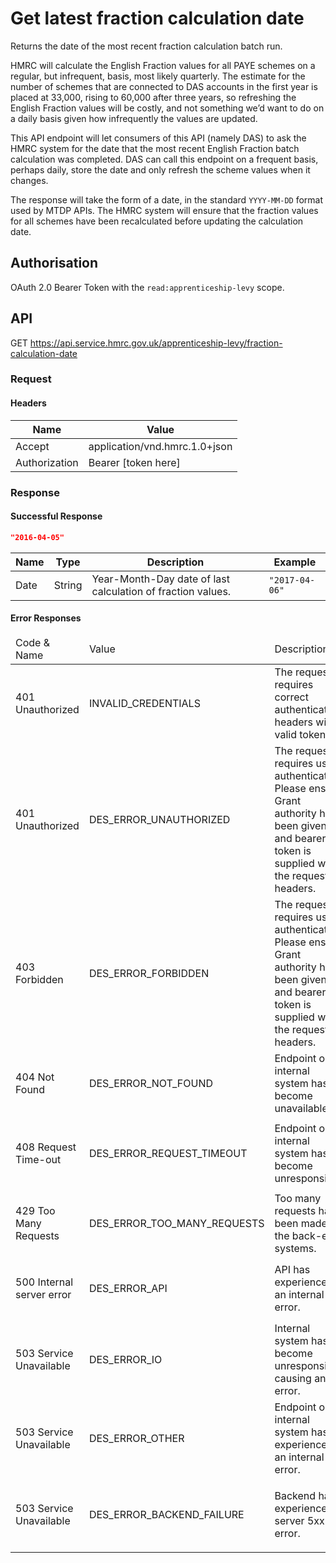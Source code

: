 # Get latest fraction calculation date
Returns the date of the most recent fraction calculation batch run.

HMRC will calculate the English Fraction values for all PAYE schemes on a regular, but infrequent, basis, most likely quarterly. The estimate for the number of schemes that are connected to DAS accounts in the first year is placed at 33,000, rising to 60,000 after three years, so refreshing the English Fraction values will be costly, and not something we’d want to do on a daily basis given how infrequently the values are updated.

This API endpoint will let consumers of this API (namely DAS) to ask the HMRC system for the date that the most recent English Fraction batch calculation was completed. DAS can call this endpoint on a frequent basis, perhaps daily, store the date and only refresh the scheme values when it changes.

The response will take the form of a date, in the standard `YYYY-MM-DD` format used by MTDP APIs. The HMRC system will ensure that the fraction values for all schemes have been recalculated before updating the calculation date.

## Authorisation
OAuth 2.0 Bearer Token with the `read:apprenticeship-levy` scope.

## API
GET https://api.service.hmrc.gov.uk/apprenticeship-levy/fraction-calculation-date

### Request
#### Headers
| Name | Value |
| --- | --- |
|Accept|application/vnd.hmrc.1.0+json|
|Authorization|Bearer [token here]|

### Response


#### Successful Response

```json
"2016-04-05"
```

| Name | Type | Description | Example |
| ---  | ---  | ---         | ---     |
|Date|String|Year-Month-Day date of last calculation of fraction values.|`"2017-04-06"`|


#### Error Responses
<table>
  <thead>
    <tr>
      <td>Code &amp; Name</td>
      <td>Value</td>
      <td>Description</td>
      <td>Example</td>
    </tr>
  </thead>
  <tbody>
<tr><td>401 Unauthorized</td>
    <td>INVALID_CREDENTIALS</td>
    <td>The request requires correct authentication headers with valid token.</td>
    <td><code>{
  "code": "INVALID_CREDENTIALS",
  "message": "Invalid Authentication information provided"
}</code></td></tr><tr><td>401 Unauthorized</td>
    <td>DES_ERROR_UNAUTHORIZED</td>
    <td>The request requires user authentication. Please ensure Grant authority has been given and bearer token is supplied with the request headers.</td>
    <td><code>{
  "code": "DES_ERROR_UNAUTHORIZED",
  "message": "Auth unauthorised error: GET of '...' returned 401. Response body: ''"
}</code></td></tr><tr><td>403 Forbidden</td>
    <td>DES_ERROR_FORBIDDEN</td>
    <td>The request requires user authentication. Please ensure Grant authority has been given and bearer token is supplied with the request headers.</td>
    <td><code>{
  "code": "DES_ERROR_FORBIDDEN",
  "message": "Auth forbidden error: GET of '...' returned 403. Response body: ''"
}</code></td></tr><tr><td>404 Not Found</td>
    <td>DES_ERROR_NOT_FOUND</td>
    <td>Endpoint or internal system has become unavailable.</td>
    <td><code>{
              "code":"DES_ERROR_NOT_FOUND",
              "message":"DES endpoint not found: Not found"
            }</code></td></tr><tr><td>408 Request Time-out</td>
    <td>DES_ERROR_REQUEST_TIMEOUT</td>
    <td>Endpoint or internal system has become unresponsive.</td>
    <td><code>{
  "code": "DES_ERROR_REQUEST_TIMEOUT",
  "message": "DES not responding error: Not responding"
}</code></td></tr><tr><td>429 Too Many Requests</td>
    <td>DES_ERROR_TOO_MANY_REQUESTS</td>
    <td>Too many requests have been made to the back-end systems.</td>
    <td><code>{
  "code": "DES_ERROR_TOO_MANY_REQUESTS",
  "message": "DES too many requests: ...''"
}</code></td></tr><tr><td>500 Internal server error</td>
    <td>DES_ERROR_API</td>
    <td>API has experienced an internal error.</td>
    <td><code>{
  "code": "DES_ERROR_API",
  "message": "Auth 5xx error: GET of '....' returned 500. Response body: ''"
}</code></td></tr><tr><td>503 Service Unavailable</td>
    <td>DES_ERROR_IO</td>
    <td>Internal system has become unresponsive causing an IO error.</td>
    <td><code>{
  "code": "DES_ERROR_IO",
  "message": "DES not responding error: Not responding"
}</code></td></tr><tr><td>503 Service Unavailable</td>
    <td>DES_ERROR_OTHER</td>
    <td>Endpoint or internal system has experienced an internal error.</td>
    <td><code>{
  "code": "DES_ERROR_OTHER",
  "message": "Auth 5xx error: GET of '....' returned 500. Response body: ''"
}</code></td></tr><tr><td>503 Service Unavailable</td>
    <td>DES_ERROR_BACKEND_FAILURE</td>
    <td>Backend has experiences a server 5xx error.</td>
    <td><code>{
  "code": "DES_ERROR_BACKEND_FAILURE",
  "message": "Auth 5xx error: GET of '....' returned 500. Response body: ''"
}</code></td></tr></table>